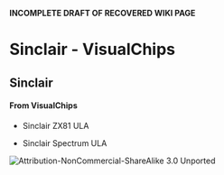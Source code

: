 **INCOMPLETE DRAFT OF RECOVERED WIKI PAGE**

# Sinclair - VisualChips


	

	
	


## Sinclair


	

		


#### From VisualChips


		

		

		

-  Sinclair ZX81 ULA

-  Sinclair Spectrum ULA


![Attribution-NonCommercial-ShareAlike 3.0 Unported](http://i.creativecommons.org/l/by-nc-sa/3.0/88x31.png)

